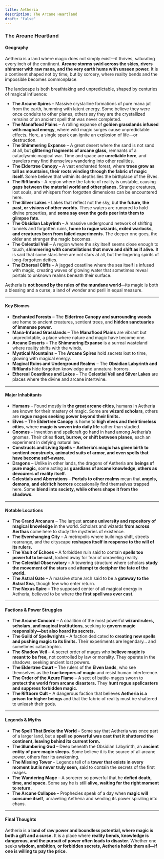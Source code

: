 ```yaml
---
title: Aetheria
description: The Arcane Heartland
draft: "false"
---
```

### The Arcane Heartland
#### **Geography**

Aetheria is a land where magic does not simply exist—it thrives, saturating every inch of the continent. **Arcane storms swirl across the skies, rivers shimmer with raw mana, and the very earth hums with unseen power.** It is a continent shaped not by time, but by sorcery, where reality bends and the impossible becomes commonplace.

The landscape is both breathtaking and unpredictable, shaped by centuries of magical influence:

- **The Arcane Spires** – Massive crystalline formations of pure mana jut from the earth, humming with latent energy. Some believe they were once conduits to other planes, others say they are the crystallized remains of an ancient spell that was never completed.
- **The Manaflood Plains** – A rolling expanse of **golden grasslands infused with magical energy**, where wild magic surges cause unpredictable effects. Here, a single spark can ignite an explosion of life—or destruction.
- **The Shimmering Expanse** – A great desert where the sand is not sand at all, but **glittering fragments of arcane glass**, remnants of a cataclysmic magical war. Time and space are **unreliable here**, and travelers may find themselves wandering into other realities.
- **The Eldertree Canopy** – A vast enchanted forest, where **trees grow as tall as mountains, their roots winding through the fabric of magic itself.** Some believe that within its depths lies the birthplace of the Elves.
- **The Riftlands** – A region where the fabric of reality is unstable, causing **gaps between the material world and other planes.** Strange creatures, lost souls, and whispers from forgotten dimensions can be encountered here.
- **The Silver Lakes** – Lakes that reflect not the sky, but **the future, the past, or visions of other worlds.** These waters are rumored to hold divine properties, and **some say even the gods peer into them to glimpse fate.**
- **The Obsidian Labyrinth** – A massive underground network of shifting tunnels and forgotten ruins, **home to rogue wizards, exiled warlocks, and creatures born from failed experiments.** The deeper one goes, the older and stranger the magic becomes.
- **The Celestial Veil** – A region where the sky itself seems close enough to touch, **shimmering with constellations that move and shift as if alive.** It is said that some stars here are not stars at all, but the lingering spirits of long-forgotten deities.
- **The Ethereal Cliffs** – A jagged coastline where the sea itself is infused with magic, creating waves of glowing water that sometimes reveal portals to unknown realms beneath their surface.

Aetheria is **not bound by the rules of the mundane world**—its magic is both a blessing and a curse, a land of wonder and peril in equal measure.

---

#### **Key Biomes**

- **Enchanted Forests** – The **Eldertree Canopy and surrounding woods** are home to ancient creatures, sentient trees, and **hidden sanctuaries of immense power.**
- **Mana-Infused Grasslands** – The **Manaflood Plains** are vibrant but unpredictable, a place where nature and magic have become one.
- **Arcane Deserts** – The **Shimmering Expanse** is a surreal wasteland where reality shifts with the winds.
- **Mystical Mountains** – The **Arcane Spires** hold secrets lost to time, glowing with magical energy.
- **Magical Ruins and Underground Realms** – The **Obsidian Labyrinth and Riftlands** hide forgotten knowledge and unnatural horrors.
- **Ethereal Coastlines and Lakes** – The **Celestial Veil and Silver Lakes** are places where the divine and arcane intertwine.

---

#### **Major Inhabitants**

- **Humans** – Found mostly in **the great arcane cities**, humans in Aetheria are known for their mastery of magic. Some are **wizard scholars**, others are **rogue mages seeking power beyond their limits.**
- **Elves** – The **Eldertree Canopy** is home to **high elves and their timeless cities**, where **magic is woven into daily life** rather than studied.
- **Gnomes** – Invention and spellcraft go hand in hand among Aetheria’s gnomes. Their cities **float, burrow, or shift between planes**, each an experiment in defying natural law.
- **Constructs and Living Spells** – **Aetheria’s magic has given birth to sentient constructs, animated suits of armor, and even spells that have become self-aware.**
- **Dragons** – Unlike in other lands, the dragons of Aetheria are **beings of pure magic**, some acting as **guardians of arcane knowledge, others as devourers of reality itself.**
- **Celestials and Aberrations** – **Portals to other realms** mean that **angels, demons, and eldritch horrors** occasionally find themselves trapped here. Some **blend into society, while others shape it from the shadows.**

---

#### **Notable Locations**

- **The Grand Arcanum** – The largest **arcane university and repository of magical knowledge** in the world. Scholars and wizards **from across Aerthas** come here to study the mysteries of existence.
- **The Everchanging City** – A metropolis where buildings shift, streets rearrange, and the cityscape **reshapes itself in response to the will of its rulers.**
- **The Vault of Echoes** – A forbidden ruin said to contain **spells too powerful to be cast,** locked away for fear of unraveling reality.
- **The Celestial Observatory** – A towering structure where scholars **study the movement of the stars** and **attempt to decipher the fate of the world.**
- **The Astral Gate** – A massive stone arch said to be a **gateway to the Astral Sea,** though few who enter return.
- **The Nexus Spire** – The supposed center of all magical energy in Aetheria, believed to be where **the first spell was ever cast.**

---

#### **Factions & Power Struggles**

- **The Arcane Concord** – A coalition of the most powerful **wizard rulers, scholars, and magical institutions**, seeking to **govern magic responsibly—but also hoard its secrets.**
- **The Guild of Spellwrights** – A faction dedicated to **creating new spells and pushing magic to its limits.** Their experiments are legendary… and sometimes catastrophic.
- **The Shadow Veil** – A secret order of mages who **believe magic is meant to be free,** not controlled by law or morality. They operate in the shadows, seeking ancient lost powers.
- **The Eldertree Court** – The rulers of the **Elven lands**, who see themselves as the **true keepers of magic** and resist human interference.
- **The Order of the Azure Flame** – A sect of battle-mages sworn to **protect the world from arcane disasters.** They **hunt rogue spellcasters and suppress forbidden magic.**
- **The Riftborn Cult** – A dangerous faction that believes **Aetheria is a prison for higher beings** and that the fabric of reality must be shattered to unleash their gods.

---

#### **Legends & Myths**

- **The Spell That Broke the World** – Some say that Aetheria was once part of a larger land, but a **spell so powerful was cast that it shattered the continent, leaving behind its current form.**
- **The Slumbering God** – Deep beneath the Obsidian Labyrinth, an **ancient entity of pure magic sleeps.** Some believe it is the source of all arcane power, others fear its awakening.
- **The Missing Tower** – Legends tell of a **tower that exists in every moment but is never truly seen,** said to contain the secrets of the first mages.
- **The Wandering Mage** – A sorcerer so powerful that he **defied death, time, and space.** Some say he is still **alive, waiting for the right moment to return.**
- **The Arcane Collapse** – Prophecies speak of a day when **magic will consume itself**, unraveling Aetheria and sending its power spiraling into chaos.

---

#### **Final Thoughts**

Aetheria is a **land of raw power and boundless potential, where magic is both a gift and a curse.** It is a place where **reality bends, knowledge is dangerous, and the pursuit of power often leads to disaster.** Whether one seeks **wisdom, ambition, or forbidden secrets, Aetheria holds them all—if one is willing to pay the price.**